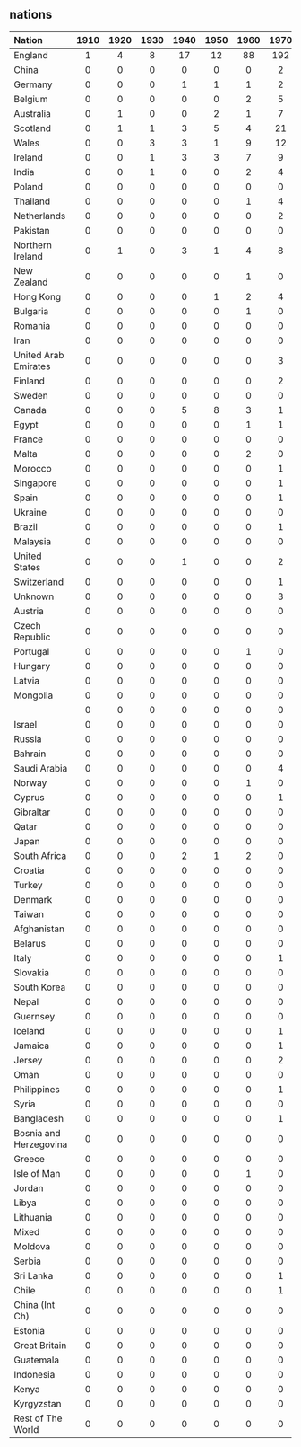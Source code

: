 ## nations
| Nation | 1910 | 1920 | 1930 | 1940 | 1950 | 1960 | 1970 | 1980 | 1990 | 2000 | 2010 | Total |
|:-------|:-------:|:-------:|:-------:|:-------:|:-------:|:-------:|:-------:|:-------:|:-------:|:-------:|:-------:|:-------------:|
| England | 1 | 4 | 8 | 17 | 12 | 88 | 192 | 77 | 119 | 59 | 2 | 1090 |
| China | 0 | 0 | 0 | 0 | 0 | 0 | 2 | 18 | 35 | 27 | 1 | 313 |
| Germany | 0 | 0 | 0 | 1 | 1 | 1 | 2 | 5 | 8 | 4 | 0 | 228 |
| Belgium | 0 | 0 | 0 | 0 | 0 | 2 | 5 | 4 | 2 | 5 | 0 | 191 |
| Australia | 0 | 1 | 0 | 0 | 2 | 1 | 7 | 4 | 2 | 0 | 0 | 170 |
| Scotland | 0 | 1 | 1 | 3 | 5 | 4 | 21 | 12 | 9 | 8 | 0 | 120 |
| Wales | 0 | 0 | 3 | 3 | 1 | 9 | 12 | 13 | 16 | 12 | 0 | 120 |
| Ireland | 0 | 0 | 1 | 3 | 3 | 7 | 9 | 5 | 6 | 5 | 0 | 111 |
| India | 0 | 0 | 1 | 0 | 0 | 2 | 4 | 9 | 7 | 5 | 0 | 101 |
| Poland | 0 | 0 | 0 | 0 | 0 | 0 | 0 | 1 | 5 | 2 | 1 | 95 |
| Thailand | 0 | 0 | 0 | 0 | 0 | 1 | 4 | 7 | 11 | 3 | 0 | 90 |
| Netherlands | 0 | 0 | 0 | 0 | 0 | 0 | 2 | 0 | 0 | 0 | 0 | 64 |
| Pakistan | 0 | 0 | 0 | 0 | 0 | 0 | 0 | 8 | 4 | 4 | 0 | 59 |
| Northern Ireland | 0 | 1 | 0 | 3 | 1 | 4 | 8 | 6 | 2 | 3 | 0 | 57 |
| New Zealand | 0 | 0 | 0 | 0 | 0 | 1 | 0 | 0 | 1 | 0 | 0 | 55 |
| Hong Kong | 0 | 0 | 0 | 0 | 1 | 2 | 4 | 8 | 6 | 1 | 1 | 53 |
| Bulgaria | 0 | 0 | 0 | 0 | 0 | 1 | 0 | 1 | 0 | 1 | 0 | 40 |
| Romania | 0 | 0 | 0 | 0 | 0 | 0 | 0 | 1 | 6 | 0 | 0 | 35 |
| Iran | 0 | 0 | 0 | 0 | 0 | 0 | 0 | 2 | 6 | 0 | 0 | 29 |
| United Arab Emirates | 0 | 0 | 0 | 0 | 0 | 0 | 3 | 0 | 1 | 0 | 0 | 27 |
| Finland | 0 | 0 | 0 | 0 | 0 | 0 | 2 | 0 | 1 | 0 | 0 | 25 |
| Sweden | 0 | 0 | 0 | 0 | 0 | 0 | 0 | 1 | 1 | 1 | 0 | 25 |
| Canada | 0 | 0 | 0 | 5 | 8 | 3 | 1 | 1 | 0 | 0 | 0 | 24 |
| Egypt | 0 | 0 | 0 | 0 | 0 | 1 | 1 | 3 | 4 | 0 | 0 | 24 |
| France | 0 | 0 | 0 | 0 | 0 | 0 | 0 | 1 | 3 | 2 | 0 | 23 |
| Malta | 0 | 0 | 0 | 0 | 0 | 2 | 0 | 2 | 3 | 0 | 0 | 21 |
| Morocco | 0 | 0 | 0 | 0 | 0 | 0 | 1 | 1 | 2 | 0 | 0 | 20 |
| Singapore | 0 | 0 | 0 | 0 | 0 | 0 | 1 | 1 | 0 | 0 | 0 | 19 |
| Spain | 0 | 0 | 0 | 0 | 0 | 0 | 1 | 1 | 0 | 0 | 0 | 19 |
| Ukraine | 0 | 0 | 0 | 0 | 0 | 0 | 0 | 1 | 2 | 7 | 1 | 19 |
| Brazil | 0 | 0 | 0 | 0 | 0 | 0 | 1 | 2 | 1 | 0 | 0 | 18 |
| Malaysia | 0 | 0 | 0 | 0 | 0 | 0 | 0 | 1 | 1 | 0 | 0 | 18 |
| United States | 0 | 0 | 0 | 1 | 0 | 0 | 2 | 0 | 1 | 0 | 0 | 18 |
| Switzerland | 0 | 0 | 0 | 0 | 0 | 0 | 1 | 0 | 1 | 1 | 0 | 17 |
| Unknown | 0 | 0 | 0 | 0 | 0 | 0 | 3 | 0 | 1 | 0 | 0 | 17 |
| Austria | 0 | 0 | 0 | 0 | 0 | 0 | 0 | 1 | 1 | 1 | 0 | 16 |
| Czech Republic | 0 | 0 | 0 | 0 | 0 | 0 | 0 | 0 | 0 | 1 | 0 | 15 |
| Portugal | 0 | 0 | 0 | 0 | 0 | 1 | 0 | 2 | 0 | 0 | 0 | 15 |
| Hungary | 0 | 0 | 0 | 0 | 0 | 0 | 0 | 1 | 0 | 1 | 0 | 13 |
| Latvia | 0 | 0 | 0 | 0 | 0 | 0 | 0 | 1 | 1 | 3 | 0 | 13 |
| Mongolia | 0 | 0 | 0 | 0 | 0 | 0 | 0 | 0 | 1 | 0 | 0 | 13 |
|  | 0 | 0 | 0 | 0 | 0 | 0 | 0 | 0 | 0 | 0 | 0 | 12 |
| Israel | 0 | 0 | 0 | 0 | 0 | 0 | 0 | 0 | 2 | 0 | 0 | 12 |
| Russia | 0 | 0 | 0 | 0 | 0 | 0 | 0 | 1 | 1 | 0 | 0 | 12 |
| Bahrain | 0 | 0 | 0 | 0 | 0 | 0 | 0 | 1 | 0 | 0 | 0 | 11 |
| Saudi Arabia | 0 | 0 | 0 | 0 | 0 | 0 | 4 | 1 | 0 | 1 | 0 | 11 |
| Norway | 0 | 0 | 0 | 0 | 0 | 1 | 0 | 1 | 0 | 0 | 0 | 10 |
| Cyprus | 0 | 0 | 0 | 0 | 0 | 0 | 1 | 2 | 0 | 0 | 0 | 9 |
| Gibraltar | 0 | 0 | 0 | 0 | 0 | 0 | 0 | 0 | 0 | 0 | 0 | 9 |
| Qatar | 0 | 0 | 0 | 0 | 0 | 0 | 0 | 1 | 2 | 0 | 0 | 9 |
| Japan | 0 | 0 | 0 | 0 | 0 | 0 | 0 | 0 | 1 | 2 | 0 | 8 |
| South Africa | 0 | 0 | 0 | 2 | 1 | 2 | 0 | 0 | 0 | 0 | 0 | 8 |
| Croatia | 0 | 0 | 0 | 0 | 0 | 0 | 0 | 0 | 0 | 0 | 0 | 7 |
| Turkey | 0 | 0 | 0 | 0 | 0 | 0 | 0 | 0 | 3 | 0 | 0 | 7 |
| Denmark | 0 | 0 | 0 | 0 | 0 | 0 | 0 | 1 | 0 | 0 | 0 | 6 |
| Taiwan | 0 | 0 | 0 | 0 | 0 | 0 | 0 | 1 | 0 | 0 | 0 | 6 |
| Afghanistan | 0 | 0 | 0 | 0 | 0 | 0 | 0 | 0 | 0 | 0 | 0 | 5 |
| Belarus | 0 | 0 | 0 | 0 | 0 | 0 | 0 | 0 | 1 | 0 | 0 | 5 |
| Italy | 0 | 0 | 0 | 0 | 0 | 0 | 1 | 1 | 0 | 0 | 0 | 5 |
| Slovakia | 0 | 0 | 0 | 0 | 0 | 0 | 0 | 0 | 0 | 0 | 0 | 5 |
| South Korea | 0 | 0 | 0 | 0 | 0 | 0 | 0 | 0 | 1 | 0 | 0 | 5 |
| Nepal | 0 | 0 | 0 | 0 | 0 | 0 | 0 | 0 | 0 | 0 | 0 | 4 |
| Guernsey | 0 | 0 | 0 | 0 | 0 | 0 | 0 | 0 | 1 | 0 | 0 | 3 |
| Iceland | 0 | 0 | 0 | 0 | 0 | 0 | 1 | 0 | 0 | 0 | 0 | 3 |
| Jamaica | 0 | 0 | 0 | 0 | 0 | 0 | 1 | 0 | 0 | 0 | 0 | 3 |
| Jersey | 0 | 0 | 0 | 0 | 0 | 0 | 2 | 0 | 0 | 0 | 0 | 3 |
| Oman | 0 | 0 | 0 | 0 | 0 | 0 | 0 | 0 | 0 | 0 | 0 | 3 |
| Philippines | 0 | 0 | 0 | 0 | 0 | 0 | 1 | 0 | 0 | 0 | 0 | 3 |
| Syria | 0 | 0 | 0 | 0 | 0 | 0 | 0 | 0 | 0 | 0 | 0 | 3 |
| Bangladesh | 0 | 0 | 0 | 0 | 0 | 0 | 1 | 0 | 0 | 0 | 0 | 2 |
| Bosnia and Herzegovina | 0 | 0 | 0 | 0 | 0 | 0 | 0 | 0 | 1 | 0 | 0 | 2 |
| Greece | 0 | 0 | 0 | 0 | 0 | 0 | 0 | 0 | 0 | 0 | 0 | 2 |
| Isle of Man | 0 | 0 | 0 | 0 | 0 | 1 | 0 | 0 | 1 | 0 | 0 | 2 |
| Jordan | 0 | 0 | 0 | 0 | 0 | 0 | 0 | 0 | 0 | 0 | 0 | 2 |
| Libya | 0 | 0 | 0 | 0 | 0 | 0 | 0 | 1 | 0 | 0 | 0 | 2 |
| Lithuania | 0 | 0 | 0 | 0 | 0 | 0 | 0 | 0 | 0 | 0 | 0 | 2 |
| Mixed | 0 | 0 | 0 | 0 | 0 | 0 | 0 | 0 | 0 | 0 | 0 | 2 |
| Moldova | 0 | 0 | 0 | 0 | 0 | 0 | 0 | 0 | 0 | 1 | 0 | 2 |
| Serbia | 0 | 0 | 0 | 0 | 0 | 0 | 0 | 0 | 0 | 0 | 0 | 2 |
| Sri Lanka | 0 | 0 | 0 | 0 | 0 | 0 | 1 | 0 | 0 | 0 | 0 | 2 |
| Chile | 0 | 0 | 0 | 0 | 0 | 0 | 1 | 0 | 0 | 0 | 0 | 1 |
| China (Int Ch) | 0 | 0 | 0 | 0 | 0 | 0 | 0 | 0 | 0 | 0 | 0 | 1 |
| Estonia | 0 | 0 | 0 | 0 | 0 | 0 | 0 | 0 | 1 | 0 | 0 | 1 |
| Great Britain | 0 | 0 | 0 | 0 | 0 | 0 | 0 | 0 | 0 | 0 | 0 | 1 |
| Guatemala | 0 | 0 | 0 | 0 | 0 | 0 | 0 | 0 | 0 | 0 | 0 | 1 |
| Indonesia | 0 | 0 | 0 | 0 | 0 | 0 | 0 | 0 | 0 | 0 | 0 | 1 |
| Kenya | 0 | 0 | 0 | 0 | 0 | 0 | 0 | 0 | 0 | 0 | 0 | 1 |
| Kyrgyzstan | 0 | 0 | 0 | 0 | 0 | 0 | 0 | 0 | 0 | 0 | 0 | 1 |
| Rest of The World | 0 | 0 | 0 | 0 | 0 | 0 | 0 | 0 | 0 | 0 | 0 | 1 |


